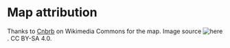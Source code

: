 # Map attribution

Thanks to [Cnbrb](https://commons.wikimedia.org/wiki/User:Cnbrb) on Wikimedia Commons for the map. Image source ![here](https://commons.wikimedia.org/wiki/File:United_Kingdom_of_Great_Britain_and_Northern_Ireland.svg). CC BY-SA 4.0.